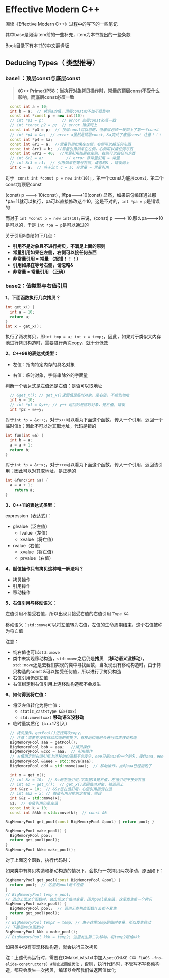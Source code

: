 # Effective Modern C++

阅读《Effective Modern C++》过程中的写下的一些笔记

其中base是阅读item前的一些补充，item为本书提出的一些条款

Book目录下有本书的中文翻译版

## Deducing Types（ 类型推导）

### base1 ：顶层const与底层const

> **《C++ Primer》P58：当执行对象拷贝操作时，常量的顶层const不受什么影响，而底层const必须一致**

```cpp
  const int a = 10;
  int b = a;  // 拷贝a的值，顶层const加不加不受影响
  const int *const p = new int(10);
  // int *p1 = p;        // error 底层const必须一致
  // int *const p2 = p;  // error 错误同上
  const int *p3 = p;  // 顶层const可以忽略，但底层必须一致加上了第一个const
  // int *p4 = &a;  // error a虽然是顶层const，&a变成了底层const 注意！！！
  const int *p4 = &a;
  const int &r1 = a;  //常量引用如果在左侧，右侧可以接任何东西
  const int &rr1 = b;  //常量引用如果在左侧，右侧可以接任何东西
  const int &rr2 = 40;  //常量引用如果在左侧，右侧可以接任何东西
  // int &r2 = a;          // error 非常量引用 = 常量
  // int &r3 = r1;  // 引用如果在等号右侧，请忽略& ，错误同上
  int c = a;  // 等于int c = a; 非常量 = 常量引用
```

对于 ` const int *const p = new int(10);`，第一个const为底层const，第二个const为顶层const

(const) p ---> 10(const) , 若pa--->10(const) 显然，如果语句编译通过那*pa=11就可以执行，pa可以直接修改这个10，这是不对的，`int *pa = p`是错误的

而对于 `int *const p = new int(10);`来说，(const) p ---> 10,那么pa--->10是可以的，于是 `int *pa = p`是可以通过的

关于引用&总结如下几点：

- **引用不是对象且不进行拷贝，不满足上面的原则**
- **常量引用如果在左侧，右侧可以接任何东西**
- **非常量引用 = 常量 （报错！！！）**
- **引用如果在等号右侧，请忽略&**
- **非常量 = 常量引用 （正确）**

###  base2：值类型与右值引用

**1、下面函数执行几次拷贝？**

```cpp
int get_x() {
  int a = 10;
  return a;
}
int x = get_x();
```

执行了两次拷贝，即`int tmp = a; int x = temp;`，因此，如果对于类似大内存池进行拷贝构造时，需要进行两次copy，就十分低效

**2、C++98的表达式类型：**

- 左值：指向特定内存的具名对象

- 右值：临时对象，字符串除外的字面量

判断一个表达式是左值还是右值：是否可以取地址

```cpp
  // &get_x(); // get_x()返回值是临时对象，是右值，不能取地址
  int y = 10;
  // int *p1 = &y++; // y++ 返回的是临时对象，是右值，错误
  int *p2 = &++y;
```

对于`int *p = &x++;`，对于`x++`可以看为下面这个函数，传入一个引用，返回一个临时值b；因此不可以对其取地址，代码是错的

```cpp
int fun(int &a) {
  int b = a;
  a = a + 1;
  return b;
}
```

对于`int *p = &++x;`，对于`++x`可以看为下面这个函数，传入一个引用，返回该引用；因此可以对其取地址，是正确的

```cpp
int &func(int &a) {
  a = a + 1;
	return a;
}
```

**3、C++11的表达式类型：**

expression（表达式）：

- glvalue（泛左值）
  - lvalue（左值）
  - xvalue（将亡值）
- rvalue（右值）
  - xvalue（将亡值）
  - prvalue（右值）

**4、赋值操作只有拷贝这种唯一解法吗？**

- 拷贝操作
- 引用操作
- 移动操作

**5、右值引用与移动语义：**

左值引用不接受右值，所以出现只接受右值的右值引用 `Type &&`

移动语义：`std::move`可以将左值转为右值，左值的生命周期结束，这个右值被称为将亡值

注意：

- 纯右值也可以`std::move`
- 类中未实现移动构造，`std::move`之后仍是**拷贝**  （**移动语义没移动**），`std::move`还是去我们实现的类中寻找函数，当发现没有移动构造时，由于拷贝构造的const &可以接受任何值，所以进行了拷贝构造
- 右值引用仍是左值
- 右值绑定到右值引用上连移动构造都不会发生

**6、如何得到将亡值：**

- 将泛左值转化为将亡值：
  - `static_cast<type &&>(xxx)`
  - `std::move(xxx)` **移动语义没移动**
- 临时量实质化（c++17引入）

```cpp
  // 拷贝操作，getPool()进行两次copy，
  // 注意：需要在没有移动构造的前提下，有移动构造时会进行两次移动构造
  BigMemoryPool aaa = getPool();
  BigMemoryPool bbb = aaa;   //拷贝操作
  BigMemoryPool &ccc = aaa;  // 引用操作
  // 右值绑定到右值引用上连移动构造都不会发生，eee只是aaa的一个别名，操作aaa，eee，ccc是一样的
  BigMemoryPool &&eee = std::move(aaa);
  BigMemoryPool ddd = std::move(aaa);  // 移动操作，此时aaa已经销毁了

  int x = get_x();
  // int &z = 10;  // &z是左值引用,字面量10是右值，左值引用不接受右值
  // int &z = get_x();  // get_x()返回临时对象，错误同上
  int &&zz = 10;  // &&z是右值引用，右值引用接受右值
  // int &&z = x; // 右值引用只能绑定右值，错误
  int &&z = std::move(x);
  &z;  // 右值引用仍是左值
  const int k = 10;
  const int &&kk = std::move(k);  // const &&
```

```cpp
BigMemoryPool get_pool(const BigMemoryPool &pool) { return pool; }

BigMemoryPool make_pool() {
  BigMemoryPool pool;
  return get_pool(pool);
}
BigMemoryPool kkk= make_pool();
```

对于上面这个函数，执行代码时：

如果类中有拷贝构造和移动构造的情况下，会执行一次拷贝两次移动，原因如下：

```cpp
BigMemoryPool get_pool(const BigMemoryPool &pool) {
  return pool;  // 这里的pool是个左值
}
// BigMemoryPool temp = pool;
// 退出上面这个函数时，会出现这个临时变量，因为pool是左值，这里发生第一个拷贝
BigMemoryPool make_pool() {
  BigMemoryPool pool;  // 调用无参构造函数什么都不发生
  return get_pool(pool);
}
// BigMemoryPool temp2 = temp; // 由于这里temp是临时变量，所以发生移动
// 下面是main函数内
BigMemoryPool kkk = make_pool();
// BigMemoryPool kkk = temp2; 这里发生第二次移动，将temp2赋给kkk
```

如果类中没有实现移动构造，就会执行三次拷贝

注：上述代码运行时，需要在CMakeLists.txt中加入`set(CMAKE_CXX_FLAGS -fno-elide-constructors) #禁止返回值优化` ，否则，执行代码时，不管写不写移动构造，都只会发生一次拷贝，编译器会帮我们做返回值优化
